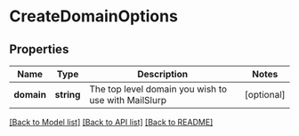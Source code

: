 # CreateDomainOptions

## Properties
Name | Type | Description | Notes
------------ | ------------- | ------------- | -------------
**domain** | **string** | The top level domain you wish to use with MailSlurp | [optional] 

[[Back to Model list]](../README.md#documentation-for-models) [[Back to API list]](../README.md#documentation-for-api-endpoints) [[Back to README]](../README.md)


